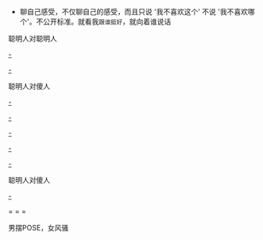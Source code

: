 
- 聊自己感受，不仅聊自己的感受，而且只说 '我不喜欢这个' 不说 '我不喜欢哪个'。不公开标准。就看我`跟谁挺好`，就向着谁说话

聪明人对聪明人

[-](https://youtu.be/u2NTZTZwo8U?t=36m23s#安迪vs曲-所以我们不管是跟谁说什么一定要看清前提。当然了有些话一定是不与傻瓜论短长)

[-](https://youtu.be/6vb6ZErc34k?t=20m13s#安迪vs安迪#驱走邪念-假装啥事都没发生)

聪明人对傻人

[-](https://youtu.be/u2NTZTZwo8U?t=21m55s#曲vs樊)

[-](https://youtu.be/u2NTZTZwo8U?t=28m45s#曲vs关#小白兔vs打群架泡靓仔)

[-](https://youtu.be/2hsdPfhljFM?t=8m14s#安迪vs樊30-酒吧。无可奈何无能为力-她应该能感受到你的善意,但现在来看她维护自己面具的决心比她的理智更甚。聪明人打不过傻人)

[-](https://youtu.be/2lCPTeJ0Zl4?t=36m22s#安迪vs邱#小邱被老板和坏员工下套-樊是资深HR)

[-](https://youtu.be/2lCPTeJ0Zl4?t=9m21s#安迪vs邱#小邱玩手机玩得特好-挖掘隐藏功能的乐趣)

聪明人对傻人

[-](https://youtu.be/abaiITZt6C8?t=20s#安迪vs奇点-我觉得你个傻子在判断我，让我很不舒服)



= = =

男摆POSE，女风骚


